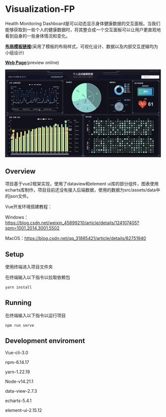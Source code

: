 # Visualization-FP

Health Monitoring Dashboard是可以动态显示身体健康数据的交互面板。当我们能够获取到一些个人的健康数据时，将其整合成一个交互面板可以让用户更直观地看到自身的一些身体情况和变化。

[**布局模板链接**](https://blog.csdn.net/qq_40282732/article/details/105656848)(采用了模板的布局样式，可视化设计、数据以及内部交互逻辑均为小组设计)

[**Web Page**](https://kenyank1dd.github.io/Visualization-Final-Project/#/)(preview online)

![image](https://github.com/fuyyyyy/Visualization-FP/blob/main/web%20display.png)

## Overview

项目基于vue2框架实现，使用了dataview和element ui库的部分组件，图表使用echarts库制作，项目目前还没有接入后端数据，使用的数据为src/assets/data中的json文件。

Vue开发环境搭建教程：

Windows：https://blog.csdn.net/weixin_45899210/article/details/124107405?spm=1001.2014.3001.5502

MacOS：https://blog.csdn.net/qq_31885421/article/details/82751940

## Setup

使用终端进入项目文件夹

在终端输入以下指令以拉取依赖包

```tcl
yarn install
```

## Running
在终端输入以下指令以运行项目
```tcl
npm run serve
```
## Development enviroment

Vue-cli-3.0

npm-6.14.17

yarn-1.22.19

Node-v14.21.1

data-view-2.7.3

echarts-5.4.1

element-ui-2.15.12


